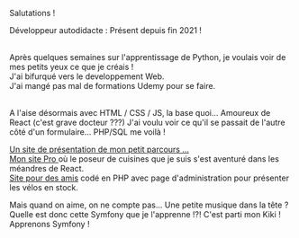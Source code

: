 Salutations !

Développeur autodidacte : Présent depuis fin 2021 ! <br> <br>

Après quelques semaines sur l'apprentissage de Python, je voulais voir de mes petits yeux ce que je créais !<br>
J'ai bifurqué vers le developpement Web.<br>
J'ai mangé pas mal de formations Udemy pour se faire. <br> <br>

A l'aise désormais avec 
HTML / CSS / JS, la base quoi...
Amoureux de React (c'est grave docteur ???)
J'ai voulu voir ce qu'il se passait de l'autre côté d'un formulaire...
PHP/SQL me voilà !


<a href="https://barpat.fun/"> Un site de présentation de mon petit parcours ...  </a><br>
<a href="https://christophe-cuisine.fr/"> Mon site Pro </a> où le poseur de cuisines que je suis s'est aventuré dans les méandres de React. <br>
<a href="https://velo-expresso/"> Site pour des amis</a> codé en PHP avec page d'administration pour présenter les vélos en stock.


Mais quand on aime, on ne compte pas...
Une petite musique dans la tête ?
Quelle est donc cette Symfony que je l'apprenne !?!
C'est parti mon Kiki ! Apprenons Symfony !
